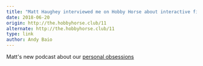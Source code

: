 ```yaml
---
title: "Matt Haughey interviewed me on Hobby Horse about interactive fiction"
date: 2018-06-20
origin: http://the.hobbyhorse.club/11
alternate: http://the.hobbyhorse.club/11
type: link
author: Andy Baio
---
```


Matt's new podcast about our [personal obsessions](http://the.hobbyhorse.club/)

